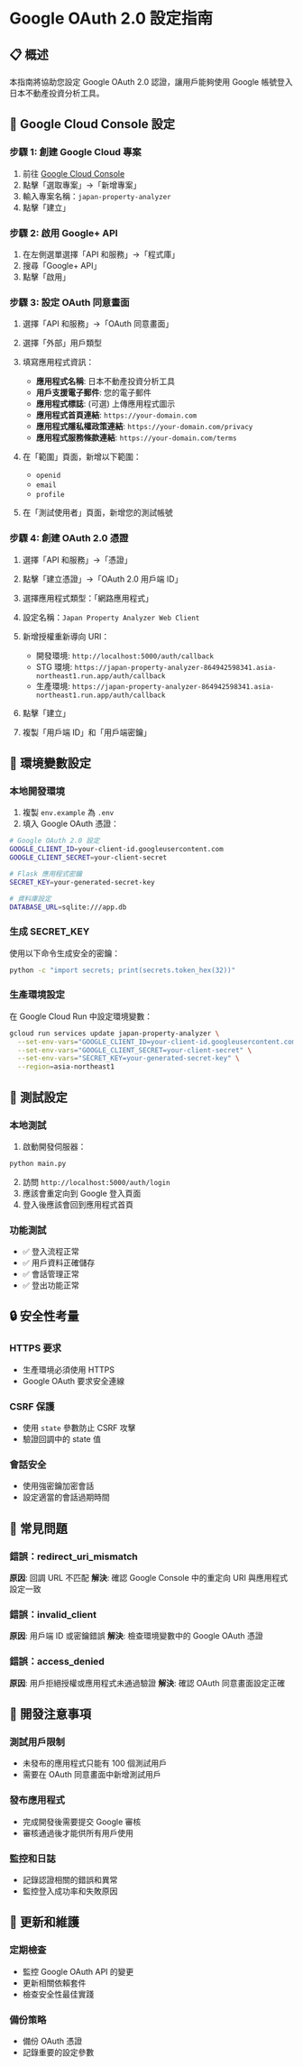 # Google OAuth 2.0 設定指南

## 📋 概述
本指南將協助您設定 Google OAuth 2.0 認證，讓用戶能夠使用 Google 帳號登入日本不動產投資分析工具。

## 🔧 Google Cloud Console 設定

### 步驟 1: 創建 Google Cloud 專案
1. 前往 [Google Cloud Console](https://console.cloud.google.com/)
2. 點擊「選取專案」→「新增專案」
3. 輸入專案名稱：`japan-property-analyzer`
4. 點擊「建立」

### 步驟 2: 啟用 Google+ API
1. 在左側選單選擇「API 和服務」→「程式庫」
2. 搜尋「Google+ API」
3. 點擊「啟用」

### 步驟 3: 設定 OAuth 同意畫面
1. 選擇「API 和服務」→「OAuth 同意畫面」
2. 選擇「外部」用戶類型
3. 填寫應用程式資訊：
   - **應用程式名稱**: 日本不動產投資分析工具
   - **用戶支援電子郵件**: 您的電子郵件
   - **應用程式標誌**: (可選) 上傳應用程式圖示
   - **應用程式首頁連結**: `https://your-domain.com`
   - **應用程式隱私權政策連結**: `https://your-domain.com/privacy`
   - **應用程式服務條款連結**: `https://your-domain.com/terms`

4. 在「範圍」頁面，新增以下範圍：
   - `openid`
   - `email`
   - `profile`

5. 在「測試使用者」頁面，新增您的測試帳號

### 步驟 4: 創建 OAuth 2.0 憑證
1. 選擇「API 和服務」→「憑證」
2. 點擊「建立憑證」→「OAuth 2.0 用戶端 ID」
3. 選擇應用程式類型：「網路應用程式」
4. 設定名稱：`Japan Property Analyzer Web Client`
5. 新增授權重新導向 URI：
   - 開發環境: `http://localhost:5000/auth/callback`
   - STG 環境: `https://japan-property-analyzer-864942598341.asia-northeast1.run.app/auth/callback`
   - 生產環境: `https://japan-property-analyzer-864942598341.asia-northeast1.run.app/auth/callback`

6. 點擊「建立」
7. 複製「用戶端 ID」和「用戶端密鑰」

## 🔐 環境變數設定

### 本地開發環境
1. 複製 `env.example` 為 `.env`
2. 填入 Google OAuth 憑證：

```bash
# Google OAuth 2.0 設定
GOOGLE_CLIENT_ID=your-client-id.googleusercontent.com
GOOGLE_CLIENT_SECRET=your-client-secret

# Flask 應用程式密鑰
SECRET_KEY=your-generated-secret-key

# 資料庫設定
DATABASE_URL=sqlite:///app.db
```

### 生成 SECRET_KEY
使用以下命令生成安全的密鑰：
```bash
python -c "import secrets; print(secrets.token_hex(32))"
```

### 生產環境設定
在 Google Cloud Run 中設定環境變數：

```bash
gcloud run services update japan-property-analyzer \
  --set-env-vars="GOOGLE_CLIENT_ID=your-client-id.googleusercontent.com" \
  --set-env-vars="GOOGLE_CLIENT_SECRET=your-client-secret" \
  --set-env-vars="SECRET_KEY=your-generated-secret-key" \
  --region=asia-northeast1
```

## 🧪 測試設定

### 本地測試
1. 啟動開發伺服器：
```bash
python main.py
```

2. 訪問 `http://localhost:5000/auth/login`
3. 應該會重定向到 Google 登入頁面
4. 登入後應該會回到應用程式首頁

### 功能測試
- ✅ 登入流程正常
- ✅ 用戶資料正確儲存
- ✅ 會話管理正常
- ✅ 登出功能正常

## 🔒 安全性考量

### HTTPS 要求
- 生產環境必須使用 HTTPS
- Google OAuth 要求安全連線

### CSRF 保護
- 使用 `state` 參數防止 CSRF 攻擊
- 驗證回調中的 state 值

### 會話安全
- 使用強密鑰加密會話
- 設定適當的會話過期時間

## 🚨 常見問題

### 錯誤：redirect_uri_mismatch
**原因**: 回調 URL 不匹配
**解決**: 確認 Google Console 中的重定向 URI 與應用程式設定一致

### 錯誤：invalid_client
**原因**: 用戶端 ID 或密鑰錯誤
**解決**: 檢查環境變數中的 Google OAuth 憑證

### 錯誤：access_denied
**原因**: 用戶拒絕授權或應用程式未通過驗證
**解決**: 確認 OAuth 同意畫面設定正確

## 📝 開發注意事項

### 測試用戶限制
- 未發布的應用程式只能有 100 個測試用戶
- 需要在 OAuth 同意畫面中新增測試用戶

### 發布應用程式
- 完成開發後需要提交 Google 審核
- 審核通過後才能供所有用戶使用

### 監控和日誌
- 記錄認證相關的錯誤和異常
- 監控登入成功率和失敗原因

## 🔄 更新和維護

### 定期檢查
- 監控 Google OAuth API 的變更
- 更新相關依賴套件
- 檢查安全性最佳實踐

### 備份策略
- 備份 OAuth 憑證
- 記錄重要的設定參數 